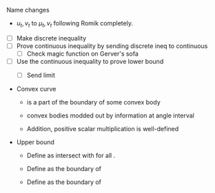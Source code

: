 
Name changes

- $u_t, v_t$ to $\mu_t, \nu_t$ following Romik completely.


- [ ] Make discrete inequality
- [ ] Prove continuous inequality by sending discrete ineq to continuous
	- [ ] Check magic function on Gerver's sofa
- [ ] Use the continuous inequality to prove lower bound
	- [ ] Send limit


- Convex curve
    
    - is a part of the boundary of some convex body
        
    - convex bodies modded out by information at angle interval
        
    - Addition, positive scalar multiplication is well-defined
        
- Upper bound
    
    - Define as intersect with for all .
        
    - Define as the boundary of
        
    - Define as the boundary of